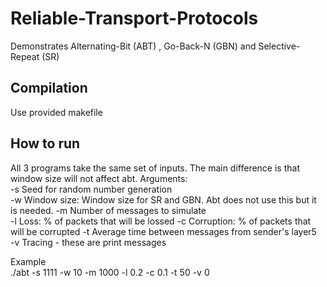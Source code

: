 # Reliable-Transport-Protocols
Demonstrates Alternating-Bit (ABT) , Go-Back-N (GBN) and Selective-Repeat (SR)

## Compilation  
Use provided makefile

## How to run  
All 3 programs take the same set of inputs. The main difference is that window size will not affect abt.
Arguments:  
-s Seed for random number generation  
-w Window size: Window size for SR and GBN. Abt does not use this but it is needed.
-m Number of messages to simulate  
-l Loss: % of packets that will be lossed
-c Corruption: % of packets that will be corrupted
-t Average time between messages from sender's layer5  
-v Tracing - these are print messages

Example  
./abt -s 1111 -w 10 -m 1000 -l 0.2 -c 0.1 -t 50 -v 0
